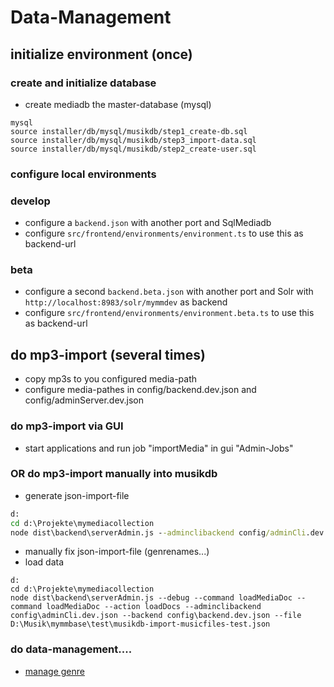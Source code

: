 # Data-Management

## initialize environment (once)

### create and initialize database
- create mediadb the master-database (mysql)
```
mysql
source installer/db/mysql/musikdb/step1_create-db.sql
source installer/db/mysql/musikdb/step3_import-data.sql
source installer/db/mysql/musikdb/step2_create-user.sql
```

### configure local environments

### develop 
- configure a ```backend.json``` with another port and SqlMediadb
- configure ```src/frontend/environments/environment.ts``` to use this as backend-url 

### beta
- configure a second ```backend.beta.json``` with another port and Solr with ```http://localhost:8983/solr/mymmdev``` as backend
- configure ```src/frontend/environments/environment.beta.ts``` to use this as backend-url 

## do mp3-import (several times) 
- copy mp3s to you configured media-path
- configure media-pathes in config/backend.dev.json and config/adminServer.dev.json

### do mp3-import via GUI
- start applications and run job "importMedia" in gui "Admin-Jobs"

### OR do mp3-import manually into musikdb
- generate json-import-file
```cmd
d:
cd d:\Projekte\mymediacollection 
node dist\backend\serverAdmin.js --adminclibackend config/adminCli.dev.json --backend config/backend.dev.json  --command mediaManager --action generateMediaDocsFromMediaDir --importDir "D:\Musik" --debug true --outputFile D:\Musik\mymmbase\test\musikdb-import-musicfiles-test.json 
```
- manually fix json-import-file (genrenames...)
- load data
```
d:
cd d:\Projekte\mymediacollection 
node dist\backend\serverAdmin.js --debug --command loadMediaDoc --command loadMediaDoc --action loadDocs --adminclibackend config\adminCli.dev.json --backend config\backend.dev.json --file D:\Musik\mymmbase\test\musikdb-import-musicfiles-test.json 
```

### do data-management....
- [manage genre](http://localhost:4001/mymmdev/de/mdoc/search/jederzeit/ueberall/alles/egal/ungefiltert/relevance/location/10/1)
